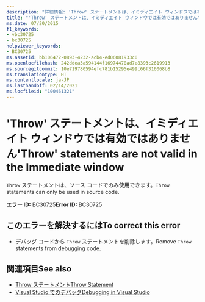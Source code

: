 ```yaml
---
description: "詳細情報: 'Throw' ステートメントは、イミディエイト ウィンドウでは有効ではありません"
title: "'Throw' ステートメントは、イミディエイト ウィンドウでは有効ではありません"
ms.date: 07/20/2015
f1_keywords:
- vbc30725
- bc30725
helpviewer_keywords:
- BC30725
ms.assetid: bb106472-0893-4232-acb4-ed06081933c0
ms.openlocfilehash: 242ddea3a594144f16974470ad7e8393c2619913
ms.sourcegitcommit: 10e719780594efc781b15295e499c66f316068b8
ms.translationtype: HT
ms.contentlocale: ja-JP
ms.lasthandoff: 02/14/2021
ms.locfileid: "100461321"
---
```

# <a name="throw-statements-are-not-valid-in-the-immediate-window"></a><span data-ttu-id="af402-103">'Throw' ステートメントは、イミディエイト ウィンドウでは有効ではありません</span><span class="sxs-lookup"><span data-stu-id="af402-103">'Throw' statements are not valid in the Immediate window</span></span>

<span data-ttu-id="af402-104">`Throw` ステートメントは、ソース コードでのみ使用できます。</span><span class="sxs-lookup"><span data-stu-id="af402-104">`Throw` statements can only be used in source code.</span></span>  
  
 <span data-ttu-id="af402-105">**エラー ID:** BC30725</span><span class="sxs-lookup"><span data-stu-id="af402-105">**Error ID:** BC30725</span></span>  
  
## <a name="to-correct-this-error"></a><span data-ttu-id="af402-106">このエラーを解決するには</span><span class="sxs-lookup"><span data-stu-id="af402-106">To correct this error</span></span>  
  
- <span data-ttu-id="af402-107">デバッグ コードから `Throw` ステートメントを削除します。</span><span class="sxs-lookup"><span data-stu-id="af402-107">Remove `Throw` statements from debugging code.</span></span>  
  
## <a name="see-also"></a><span data-ttu-id="af402-108">関連項目</span><span class="sxs-lookup"><span data-stu-id="af402-108">See also</span></span>

- [<span data-ttu-id="af402-109">Throw ステートメント</span><span class="sxs-lookup"><span data-stu-id="af402-109">Throw Statement</span></span>](../language-reference/statements/throw-statement.md)
- [<span data-ttu-id="af402-110">Visual Studio でのデバッグ</span><span class="sxs-lookup"><span data-stu-id="af402-110">Debugging in Visual Studio</span></span>](/visualstudio/debugger/debugger-feature-tour)
